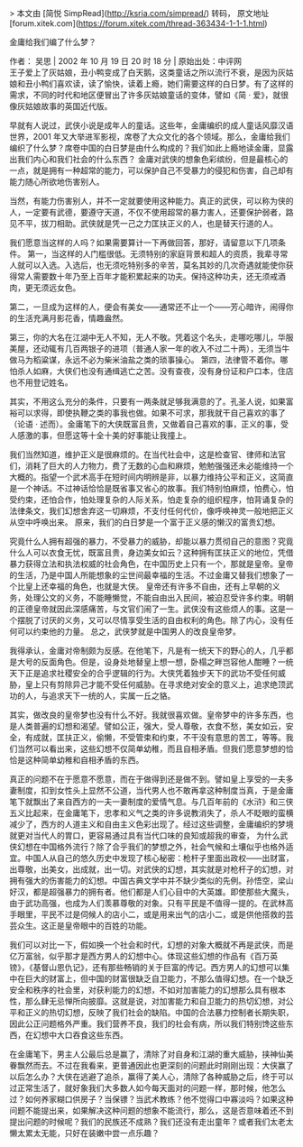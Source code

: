 \> 本文由 \[简悦 SimpRead\](http://ksria.com/simpread/) 转码， 原文地址 \[forum.xitek.com\](https://forum.xitek.com/thread-363434-1-1-1.html)

金庸给我们编了什么梦？

作者： 吴思 | 2002 年 10 月 19 日 20 时 18 分 | 原始出处：中评网  
王子爱上了灰姑娘，丑小鸭变成了白天鹅，这类童话之所以流行不衰，是因为灰姑娘和丑小鸭们喜欢读，读了愉快，读着上瘾，她们需要这样的白日梦。有了这样的需求，不同的时代和地区便冒出了许多灰姑娘童话的变体，譬如《简 · 爱》，就很像灰姑娘故事的英国近代版。

早就有人说过，武侠小说是成年人的童话。这些年，金庸编织的成人童话风靡汉语世界，2001 年又大举进军影视，席卷了大众文化的各个领域。那么，金庸给我们编织了什么梦？席卷中国的白日梦是由什么构成的？我们如此上瘾地读金庸，显露出我们内心和我们社会的什么东西？ 金庸对武侠的想象色彩缤纷，但是最核心的一点，就是拥有一种超常的能力，可以保护自己不受暴力的侵犯和伤害，自己却有能力随心所欲地伤害别人。

当然，有能力伤害别人，并不一定就要使用这种能力。真正的武侠，可以称为侠的人，一定要有武德，要遵守天道，不仅不使用超常的暴力害人，还要保护弱者，路见不平，拔刀相助。武侠就是凭一己之力匡扶正义的人，也是替天行道的人。

我们愿意当这样的人吗？如果需要算计一下再做回答，那好，请留意以下几项条件。 第一，当这样的人门槛很低。无须特别的家庭背景和超人的资质，我辈寻常人就可以入选。入选后，也无须吃特别多的辛苦，莫名其妙的几次奇遇就能使你获得常人需要数十年乃至上百年才能积累起来的功夫。保持这种功夫，还无须戒酒肉，更无须远女色。

第二，一旦成为这样的人，便会有美女——通常还不止一个——芳心暗许，闹得你的生活充满月影花香，情趣盎然。

第三，你的大名在江湖中无人不知，无人不敬。凭着这个名头，走哪吃哪儿，华服美屋，还动辄有几百两银子的进项（普通人家一年的收入不过二十两），无须当牛做马为稻粱谋，永远不必为柴米油盐之类的琐事操心。 第四，法律管不着你。哪怕杀人如麻，大侠们也没有通缉逃亡之苦。没有查夜，没有身份证和户口本，住店也不用登记姓名。

其实，不用这么充分的条件，只要有一两条就足够我满意的了。孔圣人说，如果富裕可以求得，即使执鞭之类的事我也做。如果不可求，那我就干自己喜欢的事了（论语 · 述而）。金庸笔下的大侠既富且贵，又做着自己喜欢的事，正义的事，受人感激的事，但愿这等十全十美的好事能让我撞上。

我们当然知道，维护正义是很麻烦的。在当代社会中，这是检查官、律师和法官们，消耗了巨大的人力物力，费了无数的心血和麻烦，勉勉强强还未必能维持一个大概的。指望一个武术高手在短时间内明辨是非，以暴力维持公平和正义，这简直是一个神话。不过神话恰恰是既省事又省心的故事。我们特别怕麻烦，怕费心，怕受约束，还怕合作，怕处理复杂的人际关系，怕走复杂的组织程序，怕背诵复杂的法律条文，我们幻想舍弃这一切麻烦，不支付任何代价，像呼唤神灵一般地把正义从空中呼唤出来。 原来，我们的白日梦是一个富于正义感的懒汉的富贵幻想。

究竟什么人拥有超强的暴力，不受暴力的威胁，却能以暴力贯彻自己的意图？究竟什么人可以衣食无忧，既富且贵，身边美女如云？这种拥有匡扶正义的地位，凭借暴力获得立法和执法权威的社会角色，在中国历史上只有一个，那就是皇帝。皇帝的生活，乃是中国人所能想象的尘世间最幸福的生活。不过金庸又替我们想象了一个比皇上还幸福的角色，也就是大侠。 皇帝还有许多不自由，还有上早朝的义务，处理公文的义务，不能睡懒觉，不能自由出入民间，被迫忍受许多约束。明朝的正德皇帝就因此深感痛苦，与文官们闹了一生。武侠没有这些烦人的事。这是一个摆脱了讨厌的义务，又可以尽情享受生活的自由权利的角色。除了内心，没有任何可以约束他的力量。 总之，武侠梦就是中国男人的改良皇帝梦。

我得承认，金庸对帝制颇为反感。在他笔下，凡是有一统天下的野心的人，几乎都是大号的反面角色。但是，设身处地替皇上想一想，卧榻之畔岂容他人酣睡？一统天下正是追求社稷安全的合乎逻辑的行为。大侠凭着独步天下的武功不受任何威胁，皇上只有剪除异己才能不受任何威胁。在寻求绝对安全的意义上，追求绝顶武功的人，与追求天下一统的人，实属一丘之貉。

其实，做改良的皇帝梦也没有什么不好。我就很喜欢做。皇帝梦中的许多东西，也是人类普遍的幻想和渴望。譬如公正，强大，受人尊敬，衣食不愁，美女如云，安全，有成就，匡扶正义，偷懒，不受管束和约束，不干没有意思的苦工，等等。我们当然可以看出来，这些幻想不仅简单幼稚，而且自相矛盾。但我们愿意梦想的恰恰是这种简单幼稚和自相矛盾的东西。

真正的问题不在于愿意不愿意，而在于做得到还是做不到。譬如皇上享受的一夫多妻制度，扣到女性头上显然不公道，当代男人也不敢再拿这种制度当真，于是金庸笔下就飘出了来自西方的一夫一妻制度的爱情气息。与几百年前的《水浒》和三侠五义比起来，在金庸笔下，忠孝和义气之类的许多说教消失了，杀人不眨眼的蛮横减少了，西方的人道主义和自由主义色彩出现了。经过这些调整，金庸编织的梦境就更对当代人的胃口，更容易通过具有当代口味的良知或超我的审查， 为什么武侠幻想在中国格外流行？除了合乎我们的梦想之外，社会气候和土壤似乎也格外适宜。中国人从自己的悠久历史中发现了核心秘密：枪杆子里面出政权——出财富，出尊敬，出美女，出成就，出一切。对武侠的幻想，其实就是对枪杆子的幻想，对拥有强大的伤害能力的幻想。中国古典文学中并不缺少类似的先例。孙悟空，梁山好汉，都是超强暴力的拥有者。他们都是人们心目中的大英雄。即使那些大魔头，由于武功高强，也成为人们羡慕尊敬的对象。只有平民是不值得一提的。在武林高手眼里，平民不过是伺候人的店小二，或是用来出气的店小二，或是供他搭救的芸芸众生。这正是皇帝眼中的百姓的功能。

我们可以对比一下，假如换一个社会和时代，幻想的对象大概就不再是武侠，而是亿万富翁，似乎那才是西方男人的幻想中心。体现这些幻想的作品有《百万英镑》，《基督山恩仇记》，还有那些畅销的关于巨富的传记。西方男人的幻想可以集中在巨大的财富上，但中国的财富很缺乏自卫能力，不那么值得幻想。在一个缺乏安全和秩序的社会里，对获利能力的幻想，不如对加害能力的幻想那么具有根本性，那么肆无忌惮所向披靡。这就是说，对加害能力和自卫能力的热切幻想，对公平和正义的热切幻想，反映了我们社会的缺陷。中国的合法暴力控制者长期失职，因此公正问题格外严重。我们营养不良，我们的社会有病，所以我们特别馋这些东西，在幻想中大口吞食这些东西。

在金庸笔下，男主人公最后总是赢了，清除了对自身和江湖的重大威胁，挟神仙美眷飘然而去。不过在我看来，更普通因此也更深刻的问题此时刚刚出现：大侠赢了以后怎么办？大侠在逃避了追杀，赢得了美人心，清除了各种威胁之后，终于可以过正常生活了，就好象我们大多数人如今每天面对的问题一样，那时候，他怎么过？如何养家糊口供房子？当保镖？当武术教练？他不觉得口中寡淡吗？如果这种问题不能提出来，如果解决这种问题的想象不能流行，那么，这是否意味着还不到提出问题的时候呢？我们的民族还不成熟？我们还没有走出童年？或者我们太老太懒太累太无能，只好在装嫩中尝一点乐趣？